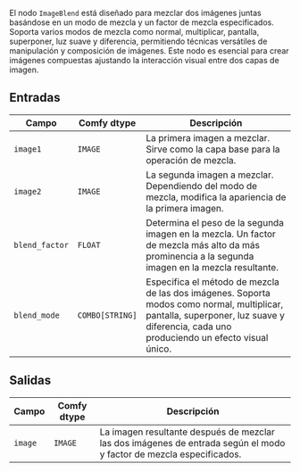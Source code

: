 El nodo `ImageBlend` está diseñado para mezclar dos imágenes juntas basándose en un modo de mezcla y un factor de mezcla especificados. Soporta varios modos de mezcla como normal, multiplicar, pantalla, superponer, luz suave y diferencia, permitiendo técnicas versátiles de manipulación y composición de imágenes. Este nodo es esencial para crear imágenes compuestas ajustando la interacción visual entre dos capas de imagen.

## Entradas

| Campo         | Comfy dtype | Descripción                                                                       |
|---------------|-------------|-----------------------------------------------------------------------------------|
| `image1`      | `IMAGE`     | La primera imagen a mezclar. Sirve como la capa base para la operación de mezcla. |
| `image2`      | `IMAGE`     | La segunda imagen a mezclar. Dependiendo del modo de mezcla, modifica la apariencia de la primera imagen. |
| `blend_factor`| `FLOAT`     | Determina el peso de la segunda imagen en la mezcla. Un factor de mezcla más alto da más prominencia a la segunda imagen en la mezcla resultante. |
| `blend_mode`  | `COMBO[STRING]` | Especifica el método de mezcla de las dos imágenes. Soporta modos como normal, multiplicar, pantalla, superponer, luz suave y diferencia, cada uno produciendo un efecto visual único. |

## Salidas

| Campo | Comfy dtype | Descripción                                                              |
|-------|-------------|--------------------------------------------------------------------------|
| `image`| `IMAGE`     | La imagen resultante después de mezclar las dos imágenes de entrada según el modo y factor de mezcla especificados. |
